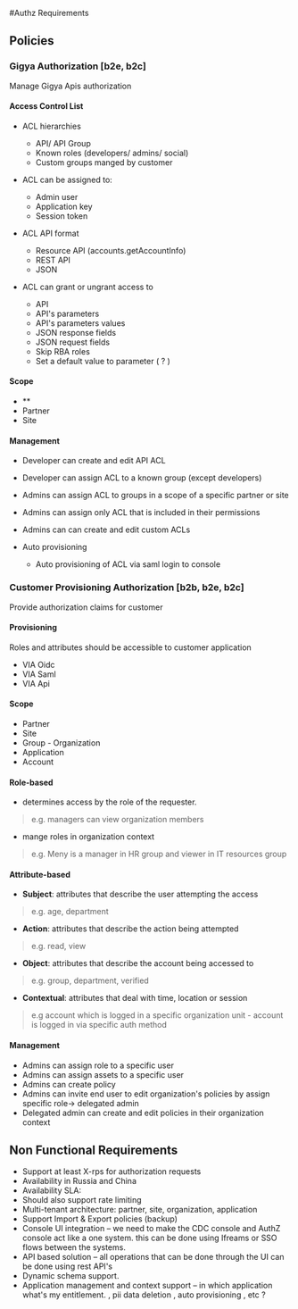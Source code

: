 #Authz Requirements

## Policies

### Gigya Authorization [b2e, b2c]
Manage Gigya Apis authorization

#### Access Control List 
- ACL hierarchies 
    - API/ API Group
    - Known roles (developers/ admins/ social)
    - Custom groups manged by customer 
    
- ACL can be assigned to:
    - Admin user
    - Application key
    - Session token    

- ACL API format 
    - Resource API (accounts.getAccountInfo)
    - REST API 
    - JSON 
       
- ACL can grant or ungrant access to  
    - API
    - API's parameters
    - API's parameters values 
    - JSON response fields
    - JSON request fields
    - Skip RBA roles
    - Set a default value to parameter ( ? )
   
#### Scope
- **
- Partner
- Site
     

#### Management
-  Developer can create and edit API ACL 
-  Developer can assign ACL to a known group (except developers)
-  Admins can assign ACL to groups in a scope of a specific partner or site
-  Admins can assign only ACL that is included in their permissions
-  Admins can can create and edit custom ACLs 
      
- Auto provisioning
    -  Auto provisioning of ACL via saml login to console 

###  Customer Provisioning Authorization [b2b, b2e, b2c]

Provide authorization claims for customer
####  Provisioning
Roles and attributes should be accessible to customer application
- VIA Oidc 
- VIA Saml
- VIA Api

#### Scope
- Partner
- Site
- Group - Organization
- Application
- Account
    
#### Role-based  
- determines access by the role of the requester. 
> e.g. managers can view organization members

- mange roles in organization context
> e.g. Meny is a manager in HR group and viewer in IT resources group

 
#### Attribute-based   
- **Subject**: attributes that describe the user attempting the access 
> e.g. age, department
- **Action**: attributes that describe the action being attempted 
> e.g. read, view
- **Object**: attributes that describe the account being accessed to 
> e.g. group, department, verified
- **Contextual**: attributes that deal with time, location or session 
>  e.g  account which is logged in a specific organization unit 
    - account is logged in via specific auth method

#### Management
- Admins can assign role to a specific user
- Admins can assign assets to a specific user
- Admins can create policy
- Admins can invite end user to edit organization's policies by assign specific role-> delegated admin
- Delegated admin can create and edit policies in their organization context

## Non Functional Requirements

- Support at least X-rps for authorization requests
- Availability in Russia and China 
- Availability SLA: 
- Should also support rate limiting 
- Multi-tenant architecture: partner, site, organization, application
- Support Import & Export policies (backup)
- Console UI integration – we need to make the CDC console and AuthZ console act like a one system.
this can be done using Ifreams or SSO flows between the systems.
- API based solution – all operations that can be done through the UI can be done using rest API's
- Dynamic schema support.
- Application management and context support – in which application what's my entitlement.
 , pii data deletion , auto provisioning , etc ?
